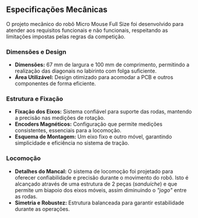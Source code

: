 ## Especificações Mecânicas

O projeto mecânico do robô Micro Mouse Full Size foi desenvolvido para atender aos requisitos funcionais e não funcionais, respeitando as limitações impostas pelas regras da competição.

### Dimensões e Design
- **Dimensões:** 67 mm de largura e 100 mm de comprimento, permitindo a realização das diagonais no labirinto com folga suficiente. 
- **Área Utilizável:** Design otimizado para acomodar a PCB e outros componentes de forma eficiente.

### Estrutura e Fixação
- **Fixação dos Eixos:** Sistema confiável para suporte das rodas, mantendo a precisão nas medições de rotação.
- **Encoders Magnéticos:** Configuração que permite medições consistentes, essenciais para a locomoção.
- **Esquema de Montagem:** Um eixo fixo e outro móvel, garantindo simplicidade e eficiência no sistema de tração.

### Locomoção
- **Detalhes do Mancal:** O sistema de locomoção foi projetado para oferecer confiabilidade e precisão durante o movimento do robô. Isto é alcançado através de uma estrutura de 2 peças (*sanduíche*) e que permite um biapoio dos eixos móveis, assim diminuindo o *"jogo"* entre as rodas.
- **Simetria e Robustez:** Estrutura balanceada para garantir estabilidade durante as operações.


